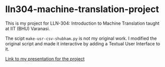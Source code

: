 # lln304-machine-translation-project
This is my project for LLN-304: Introduction to Machine Translation taught at IIT (BHU) Varanasi. 

The scipt `make-usr-csv-shubham.py` is not my original work. I modified the original script and made it interactive by adding a Textual User Interface to it.

[Link to my presentation for the project](https://docs.google.com/presentation/d/1Y8HS0Cl90att1etejx67QvcaPWXvPOVGdD_Vs5RLKog/edit?usp=sharing)
